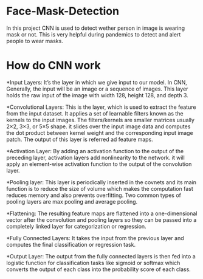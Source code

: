 # Face-Mask-Detection

In this project CNN is used to detect wether person in image is wearing mask or not. This is very helpful during pandemics to detect and alert people to wear masks.

# How do CNN work 

*Input Layers: 
It’s the layer in which we give input to our model. In CNN, Generally, the input will be an image or a sequence of images. This layer holds the raw input of the image with width 128, height 128, and depth 3.

*Convolutional Layers: 
This is the layer, which is used to extract the feature from the input dataset. It applies a set of learnable filters known as the kernels to the input images. The filters/kernels are smaller matrices usually 2×2, 3×3, or 5×5 shape. it slides over the input image data and computes the dot product between kernel weight and the corresponding input image patch. The output of this layer is referred ad feature maps.

*Activation Layer: 
By adding an activation function to the output of the preceding layer, activation layers add nonlinearity to the network. it will apply an element-wise activation function to the output of the convolution layer.

*Pooling layer: 
This layer is periodically inserted in the covnets and its main function is to reduce the size of volume which makes the computation fast reduces memory and also prevents overfitting. Two common types of pooling layers are max pooling and average pooling.

*Flattening: 
The resulting feature maps are flattened into a one-dimensional vector after the convolution and pooling layers so they can be passed into a completely linked layer for categorization or regression.

*Fully Connected Layers: 
It takes the input from the previous layer and computes the final classification or regression task.

*Output Layer: 
The output from the fully connected layers is then fed into a logistic function for classification tasks like sigmoid or softmax which converts the output of each class into the probability score of each class.